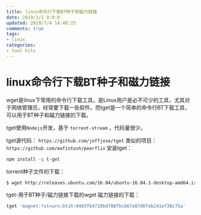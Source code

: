 ```yaml
---
title: linux命令行下载BT种子和磁力链接
date: 2019/1/1 0:0:0
updated: 2019/7/4 14:40:25
comments: true
tags:
- linux
categories:
- tool kits
---
```




# linux命令行下载BT种子和磁力链接

wget是linux下常用的命令行下载工具，是Linux用户是必不可少的工具，尤其对于网络管理员，经常要下载一些软件。而tget是一个简单的命令行BT下载工具，可以用于BT种子和磁力链接的下载。

<!--more-->

tget使用`Nodejs`开发，基于 `torrent-stream` ，代码量很少。

tget源代码： `https://github.com/jeffjose/tget` 类似的项目： `https://github.com/mafintosh/peerflix` 
安装tget：

```bash
npm install -g t-get
```

torrent种子文件的下载：

```bash
$ wget http://releases.ubuntu.com/16.04/ubuntu-16.04.1-desktop-amd64.iso.torrent $ tget ubuntu-16.04.1-desktop-amd64.iso.torrent 
```

tget-用于BT种子/磁力链接下载的wget 
磁力链接的下载：

```bash
tget 'magnet:?xt=urn:btih:0403fb4728bd788fbcb67e87d6feb241ef38c75a'
```

